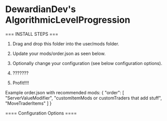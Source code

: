 # **DewardianDev's AlgorithmicLevelProgression**

=== INSTALL STEPS ===

1. Drag and drop this folder into the user/mods folder.
2. Update your mods/order.json as seen below.
3. Optionally change your configuration (see below configuration options).

4. ???????

5. Profit!!!!

Example order.json with recommended mods:
{
"order": [
"ServerValueModifier",
"customItemMods or customTraders that add stuff",
"MoveTraderItems"
]
}

==== Configuration Options ====
